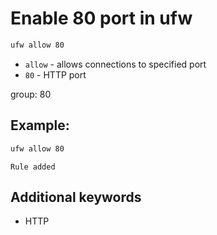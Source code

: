 # Enable 80 port in ufw

```bash
ufw allow 80
```

- `allow` - allows connections to specified port
- `80` - HTTP port

group: 80

## Example: 
```bash
ufw allow 80
```
```
Rule added

```

## Additional keywords
- HTTP
